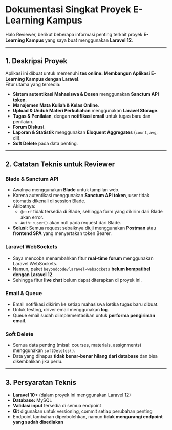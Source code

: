 # Dokumentasi Singkat Proyek E-Learning Kampus

Halo Reviewer, berikut beberapa informasi penting terkait proyek **E-Learning Kampus** yang saya buat menggunakan **Laravel 12**.

---

## 1. Deskripsi Proyek

Aplikasi ini dibuat untuk memenuhi **tes online: Membangun Aplikasi E-Learning Kampus dengan Laravel**.  
Fitur utama yang tersedia:

-   **Sistem autentikasi Mahasiswa & Dosen** menggunakan **Sanctum API token**.
-   **Manajemen Mata Kuliah & Kelas Online**.
-   **Upload & Unduh Materi Perkuliahan** menggunakan **Laravel Storage**.
-   **Tugas & Penilaian**, dengan **notifikasi email** untuk tugas baru dan penilaian.
-   **Forum Diskusi**.
-   **Laporan & Statistik** menggunakan **Eloquent Aggregates** (`count`, `avg`, dll).
-   **Soft Delete** pada data penting.

---

## 2. Catatan Teknis untuk Reviewer

### Blade & Sanctum API

-   Awalnya menggunakan **Blade** untuk tampilan web.
-   Karena autentikasi menggunakan **Sanctum API token**, user tidak otomatis dikenali di session Blade.
-   Akibatnya:
    -   `@csrf` tidak tersedia di Blade, sehingga form yang dikirim dari Blade akan error.
    -   `Auth::user()` akan null pada request dari Blade.
-   **Solusi:** Semua request sebaiknya diuji menggunakan **Postman** atau **frontend SPA** yang menyertakan token Bearer.

### Laravel WebSockets

-   Saya mencoba menambahkan fitur **real-time forum** menggunakan Laravel WebSockets.
-   Namun, paket `beyondcode/laravel-websockets` **belum kompatibel dengan Laravel 12**.
-   Sehingga fitur **live chat** belum dapat diterapkan di proyek ini.

### Email & Queue

-   Email notifikasi dikirim ke setiap mahasiswa ketika tugas baru dibuat.
-   Untuk testing, driver email menggunakan **log**.
-   Queue email sudah diimplementasikan untuk **performa pengiriman email**.

### Soft Delete

-   Semua data penting (misal: courses, materials, assignments) menggunakan `softDeletes()`.
-   Data yang dihapus **tidak benar-benar hilang dari database** dan bisa dikembalikan jika perlu.

---

## 3. Persyaratan Teknis

-   **Laravel 10+** (dalam proyek ini menggunakan Laravel 12)
-   **Database:** MySQL
-   **Validasi input** tersedia di semua endpoint
-   **Git** digunakan untuk versioning, commit setiap perubahan penting
-   Endpoint tambahan diperbolehkan, namun **tidak mengurangi endpoint yang sudah disediakan**
